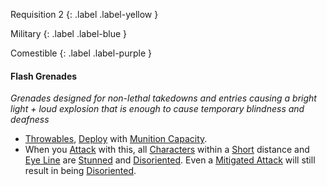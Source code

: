 
Requisition 2
{: .label .label-yellow }

Military
{: .label .label-blue }

Comestible
{: .label .label-purple }
#### Flash Grenades
*Grenades designed for non-lethal takedowns and entries causing a bright light + loud explosion that is enough to cause temporary blindness and deafness*

* [Throwables](Core/Comestibles#Throwables), [Deploy](Deployment) with [Munition Capacity](Additional-Attributes#Munition%20Capacity).
* When you [Attack](Core/Terminology#Attack) with this, all [Characters](Core/Terminology#Character) within a [Short](Core/Movement#Short) distance and [Eye Line](Core/Terminology#Eye%20Line) are [Stunned](Core/Effects#Stunned) and [Disoriented](Core/Effects#Disoriented). Even a [Mitigated Attack](Core/Terminology#Mitigated%20Attack) will still result in being [Disoriented](Core/Effects#Disoriented).

